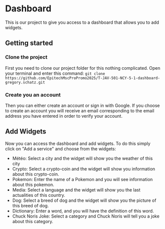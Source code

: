 # Dashboard
This is our project to give you access to a 
dashboard that allows you to add widgets.

## Getting started
### Clone the project
First you need to clone our project folder for 
this nothing complicated. Open your terminal and
enter this command:
``` git clone https://github.com/EpitechMscProPromo2025/T-JAV-501-NCY-5-1-dashboard-gregory.schatz.git ```

### Create you an account
Then you can either create an account or sign in
with Google. If you choose to create an account
you will receive an email corresponding to the 
email address you have entered in order to verify
your account.

## Add Widgets
Now you can access the dashboard and add widgets.
To do this simply click on "Add a service" and 
choose from the widgets:
- Météo: Select a city and the widget will
show you the weather of this city
- Crypto: Select a crypto-coin and the widget will
show you information about this crypto-coin.
- Pokemon: Enter the name of a Pokemon and you will
see information about this pokemon.
- Media: Select a language and the widget will show
you the last actualities of this country.
- Dog: Select a breed of dog and the widget will 
show you the picture of this breed of dog.
- Dictionary: Enter a word, and you will have the 
definition of this word.
- Chuck Noris Joke: Select a category and Chuck Noris 
will tell you a joke about this category.